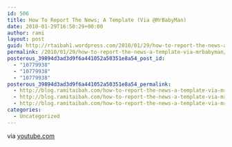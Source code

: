 ```yaml
---
id: 506
title: How To Report The News; A Template (Via @MrBabyMan)
date: 2010-01-29T16:50:29+00:00
author: rami
layout: post
guid: http://rtaibah1.wordpress.com/2010/01/29/how-to-report-the-news-a-template-via-mrbabyman
permalink: /2010/01/29/how-to-report-the-news-a-template-via-mrbabyman/
posterous_39894d3ad3d9f6a441052a50351e8a54_post_id:
  - "10779938"
  - "10779938"
  - "10779938"
posterous_39894d3ad3d9f6a441052a50351e8a54_permalink:
  - http://blog.ramitaibah.com/how-to-report-the-news-a-template-via-mrbabym
  - http://blog.ramitaibah.com/how-to-report-the-news-a-template-via-mrbabym
  - http://blog.ramitaibah.com/how-to-report-the-news-a-template-via-mrbabym
categories:
  - Uncategorized
---
```

<div class="posterous_bookmarklet_entry">
  <div class="posterous_quote_citation">
    via <a href="http://www.youtube.com/watch?v=YtGSXMuWMR4">youtube.com</a>
  </div></p>
</div>